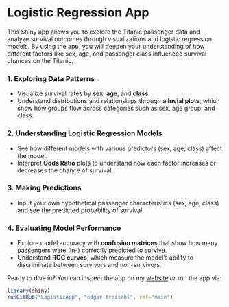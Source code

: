 # Logistic Regression App

This Shiny app allows you to explore the Titanic passenger data and
analyze survival outcomes through visualizations and logistic regression
models. By using the app, you will deepen your understanding of how
different factors like sex, age, and passenger class influenced survival
chances on the Titanic.

### 1. Exploring Data Patterns

- Visualize survival rates by **sex**, **age**, and **class**.  
- Understand distributions and relationships through **alluvial plots**,
  which show how groups flow across categories such as sex, age group,
  and class.

### 2. Understanding Logistic Regression Models

- See how different models with various predictors (sex, age, class)
  affect the model.  
- Interpret **Odds Ratio** plots to understand how each factor increases
  or decreases the chance of survival.

### 3. Making Predictions

- Input your own hypothetical passenger characteristics (sex, age,
  class) and see the predicted probability of survival.

### 4. Evaluating Model Performance

- Explore model accuracy with **confusion matrices** that show how many
  passengers were (in-) correctly predicted to survive.  
- Understand **ROC curves**, which measure the model’s ability to
  discriminate between survivors and non-survivors.

Ready to dive in? You can inspect the app on my
[website](http://edgar-treischl.de/projects) or run the app via:

``` r
library(shiny)
runGitHub("LogisticApp", "edgar-treischl", ref="main")
```
